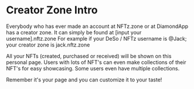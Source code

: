 # Creator Zone Intro

Everybody who has ever made an account at NFTz.zone or at DiamondApp has a creator zone. It can simply be found at \[input your username].nftz.zone  For example if your DeSo / NFTz username is @Jack; your creator zone is jack.nftz.zone

All your NFTs (created, purchased or received) will be shown on this personal page. Users with lots of NFT's can even make collections of their NFT's for easy showcasing. Some users even have multiple collections.&#x20;

Remember it's your page and you can customize it to your taste!
